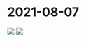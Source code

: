 # 2021-08-07

<image-container>
  <img preview="0" src="https://www.wangleant.com/turtle-images-thumbnail/IMG_20210807_092629.jpg"/>
</image-container>
<image-container>
  <img preview="0" src="https://www.wangleant.com/turtle-images-thumbnail/IMG_20210807_093053.jpg"/>
</image-container>
